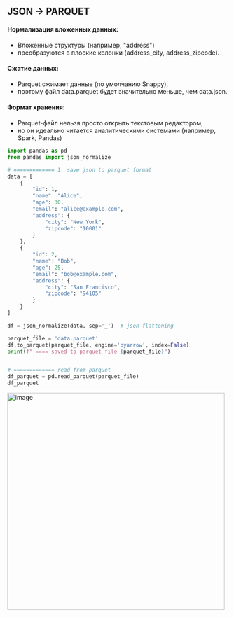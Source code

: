 ## JSON -> PARQUET

#### Нормализация вложенных данных:
- Вложенные структуры (например, "address")
- преобразуются в плоские колонки (address_city, address_zipcode).

#### Сжатие данных:
- Parquet сжимает данные (по умолчанию Snappy),
- поэтому файл data.parquet будет значительно меньше, чем data.json.

#### Формат хранения:
- Parquet-файл нельзя просто открыть текстовым редактором,
- но он идеально читается аналитическими системами (например, Spark, Pandas)

```python
import pandas as pd
from pandas import json_normalize

# ============= 1. save json to parquet format
data = [
    {
        "id": 1,
        "name": "Alice",
        "age": 30,
        "email": "alice@example.com",
        "address": {
            "city": "New York",
            "zipcode": "10001"
        }
    },
    {
        "id": 2,
        "name": "Bob",
        "age": 25,
        "email": "bob@example.com",
        "address": {
            "city": "San Francisco",
            "zipcode": "94105"
        }
    }
]

df = json_normalize(data, sep='_')  # json flattening

parquet_file = 'data.parquet'
df.to_parquet(parquet_file, engine='pyarrow', index=False)
print(f" ==== saved to parquet file {parquet_file}")


# ============= read from parquet
df_parquet = pd.read_parquet(parquet_file)
df_parquet
```

<img width="496" alt="image" src="https://github.com/user-attachments/assets/7137d1c6-3f1c-4428-8b19-ce237ed421f2">


